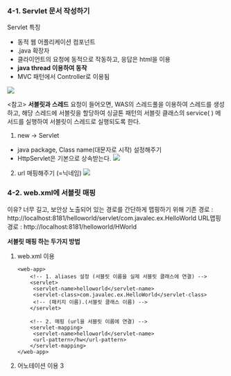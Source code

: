 ### 4-1. Servlet 문서 작성하기
Servlet 특징
- 동적 웹 어플리케이션 컴포넌트
- .java 확장자
- 클라이언트의 요청에 동적으로 작동하고, 응답은 html을 이용
- **java thread 이용하여 동작**
- MVC 패턴에서 Controller로 이용됨

![
](https://lh3.googleusercontent.com/KOrMlBKjPrVWYf4TNbAy5Kxc7iVNhUiTcd9EmOBzVeyyA4IiEdzbteEWDS-x0Wy-GtLGFH13dyc "Servlet")

<참고>
**서블릿과 스레드**
요청이 들어오면, WAS의 스레드풀을 이용하여 스레드를 생성하고, 해당 스레드에 서블릿을 할당하여 싱글톤 패턴의 서블릿 클래스의 service( ) 메서드를 실행하여 서블릿이 스레드로 실행되도록 한다.

1. new -> Servlet
- java package, Class name(대문자로 시작) 설정해주기
- HttpServlet은 기본으로 상속받는다.
![
](https://lh3.googleusercontent.com/6XeqWIiNSgzs6Fshy7t6ql6rNjkzxFUgsVDwBipZGCFU0TaWWze7D1B6OF0Z8qMnSmLyT44moZI "servlet만들기1")
2. url 매핑해주기 (=닉네임)
![
](https://lh3.googleusercontent.com/40JL4Ea0qOXvDY2fCb68tZwfq3Dt_eNMfkFbfGBJ7v2rtSLjLoEYik1Bq2-emkC0B24mBEpwkgA "servlet만들기2")


### 4-2. web.xml에 서블릿 매핑
이유? 너무 길고, 보안상 노출되어 있는 경로를 간단하게 맵핑하기 위해
기존 경로 : http://localhost:8181/helloworld/servlet/com.javalec.ex.HelloWorld
URL맵핑 경로 : http://localhost:8181/helloworld/HWorld

**서블릿 매핑 하는 두가지 방법**
1. web.xml 이용

       <web-app>
		   <!-- 1. aliases 설정 (서블릿 이름을 실제 서블릿 클래스에 연결) --> 
	       <servlet>
	       	<servlet-name>helloworld</servlet-name>
	       	<servlet-class>com.javalec.ex.HelloWorld</servlet-class>
	       	<!-- (패키지 이름).(서블릿 클래스 이름) -->
	       </servlet>
		
		   <!-- 2. 매핑 (url을 서블릿 이름에 연결) -->
	       <servlet-mapping>
	       	<servlet-name>helloworld</servlet-name>
	       	<url-pattern>/hw</url-pattern>
	       </servlet-mapping>
	   </web-app>     

2. 어노테이션 이용
3
<!--stackedit_data:
eyJoaXN0b3J5IjpbMTUyMzUzNjc0MSwtNjg2MDIxNDQ5LC0xNT
AwNTQ4MzY5LDEyODc5NDUyODYsMTQyMDkzOTQxOSwtMTk0ODA3
MDU1OCwxMzQ1OTA4Nzk4LC0xNjAwNDM3NzM1LC0yMDg4NzQ2Nj
EyXX0=
-->